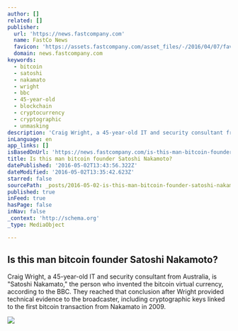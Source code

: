 ```yaml
---
author: []
related: []
publisher:
  url: 'https://news.fastcompany.com'
  name: FastCo News
  favicon: 'https://assets.fastcompany.com/asset_files/-/2016/04/07/favicon.ico'
  domain: news.fastcompany.com
keywords:
  - bitcoin
  - satoshi
  - nakamato
  - wright
  - bbc
  - 45-year-old
  - blockchain
  - cryptocurrency
  - cryptographic
  - unmasking
description: 'Craig Wright, a 45-year-old IT and security consultant from Australia, is "Satoshi Nakamato," the person who invented the bitcoin virtual currency, according to the BBC. They reached that conclusion after Wright provided technical evidence to the broadcaster, including cryptographic keys linked to the first bitcoin transaction from Nakamato in 2009.'
inLanguage: en
app_links: []
isBasedOnUrl: 'https://news.fastcompany.com/is-this-man-bitcoin-founder-satoshi-nakamoto-4005496'
title: Is this man bitcoin founder Satoshi Nakamoto?
datePublished: '2016-05-02T13:43:56.322Z'
dateModified: '2016-05-02T13:35:42.623Z'
starred: false
sourcePath: _posts/2016-05-02-is-this-man-bitcoin-founder-satoshi-nakamoto.md
published: true
inFeed: true
hasPage: false
inNav: false
_context: 'http://schema.org'
_type: MediaObject

---
```

<article style=""><h1>Is this man bitcoin founder Satoshi Nakamoto?</h1><p>Craig Wright, a 45-year-old IT and security consultant from Australia, is "Satoshi Nakamato," the person who invented the bitcoin virtual currency, according to the BBC. They reached that conclusion after Wright provided technical evidence to the broadcaster, including cryptographic keys linked to the first bitcoin transaction from Nakamato in 2009.</p><img src="https://res.cloudinary.com/fast-company/image/upload/v1462188366/fastconews/evjjwceja067y20o6fpj.jpg" /></article>